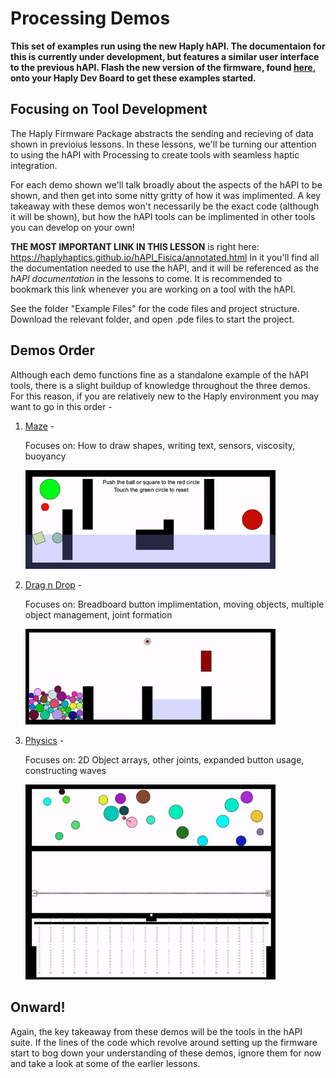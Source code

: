# Processing Demos

__This set of examples run using the new Haply hAPI. The documentaion for this is currently under development, but features a similar user interface to the previous hAPI. Flash the new version of the firmware, found [here](/Haply_Arduino_Firmware/), onto your Haply Dev Board to get these examples started.__

## Focusing on Tool Development

The Haply Firmware Package abstracts the sending and recieving of data shown in previoius lessons. In these lessons, we'll be turning our attention to using the hAPI with Processing to create tools with seamless haptic integration.

For each demo shown we'll talk broadly about the aspects of the hAPI to be shown, and then get into some nitty gritty of how it was implimented. A key takeaway with these demos won't necessarily be the exact code (although it will be shown), but how the hAPI tools can be implimented in other tools you can develop on your own!

__THE MOST IMPORTANT LINK IN THIS LESSON__ is right here: https://haplyhaptics.github.io/hAPI_Fisica/annotated.html
In it you'll find all the documentation needed to use the hAPI, and it will be referenced as the _hAPI documentation_ in the lessons to come. It is recommended to bookmark this link whenever you are working on a tool with the hAPI.

See the folder "Example Files" for the code files and project structure. Download the relevant folder, and open .pde files to start the project.

## Demos Order

Although each demo functions fine as a standalone example of the hAPI tools, there is a slight buildup of knowledge throughout the three demos. For this reason, if you are relatively new to the Haply environment you may want to go in this order -

1. [Maze](/01_Maze.md) -

    Focuses on: How to draw shapes, writing text, sensors, viscosity, buoyancy
    
    <img src="Images/Maze.gif" width ="400px">

2. [Drag n Drop](/02_Drag_n_Drop.md) -

    Focuses on: Breadboard button implimentation, moving objects, multiple object management, joint formation
    
    <img src="Images/Drag_n_Drop.gif" width ="400px">

3. [Physics](/03_Physics.md) -

    Focuses on: 2D Object arrays,  other joints, expanded button usage, constructing waves
    
    <img src="Images/Physics.gif" width ="400px">
        
## Onward!

Again, the key takeaway from these demos will be the tools in the hAPI suite. If the lines of the code which revolve around setting up the firmware start to bog down your understanding of these demos, ignore them for now and take a look at some of the earlier lessons.
